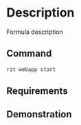 # Description

Formula description

## Command

```bash
rit webapp start
```

## Requirements

## Demonstration
